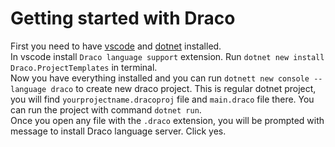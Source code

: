 # Getting started with Draco
First you need to have [vscode](https://code.visualstudio.com/download) and [dotnet](https://dotnet.microsoft.com/en-us/download) installed.  
In vscode install `Draco language support` extension.
Run `dotnet new install Draco.ProjectTemplates` in terminal.  
Now you have everything installed and you can run `dotnett new console --language draco` to create new draco project. This is regular dotnet project, you will find `yourprojectname.dracoproj` file and `main.draco` file there. You can run the project with command `dotnet run`.  
Once you open any file with the `.draco` extension, you will be prompted with message to install Draco language server. Click yes.